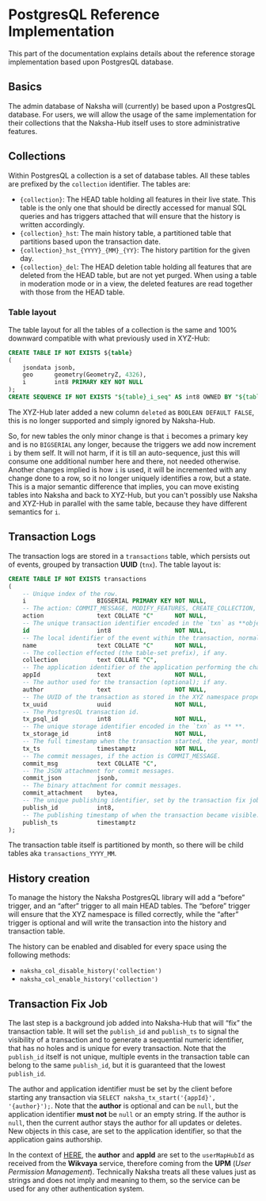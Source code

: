 # PostgresQL Reference Implementation

This part of the documentation explains details about the reference storage implementation based upon PostgresQL database.

## Basics

The admin database of Naksha will (currently) be based upon a PostgresQL database. For users, we will allow the usage of the same implementation for their collections that the Naksha-Hub itself uses to store administrative features.

## Collections

Within PostgresQL a collection is a set of database tables. All these tables are prefixed by the `collection` identifier. The tables are:

- `{collection}`: The HEAD table holding all features in their live state. This table is the only one that should be directly accessed for manual SQL queries and has triggers attached that will ensure that the history is written accordingly.
- `{collection}_hst`: The main history table, a partitioned table that partitions based upon the transaction date.
- `{collection}_hst_{YYYY}_{MM}_{YY}`: The history partition for the given day.
- `{collection}_del`: The HEAD deletion table holding all features that are deleted from the HEAD table, but are not yet purged. When using a table in moderation mode or in a view, the deleted features are read together with those from the HEAD table. 

### Table layout

The table layout for all the tables of a collection is the same and 100% downward compatible with what previously used in XYZ-Hub:

```sql
CREATE TABLE IF NOT EXISTS ${table}
(
    jsondata jsonb,
    geo      geometry(GeometryZ, 4326),
    i        int8 PRIMARY KEY NOT NULL
);
CREATE SEQUENCE IF NOT EXISTS "${table}_i_seq" AS int8 OWNED BY "${table}".i;
```

The XYZ-Hub later added a new column `deleted` as `BOOLEAN DEFAULT FALSE`, this is no longer supported and simply ignored by Naksha-Hub.

So, for new tables the only minor change is that `i` becomes a primary key and is no `BIGSERIAL` any longer, because the triggers we add now increment `i` by them self. It will not harm, if it is till an auto-sequence, just this will consume one additional number here and there, not needed otherwise. Another changes implied is how `i` is used, it will be incremented with any change done to a row, so it no longer uniquely identifies a row, but a state. This is a major semantic difference that implies, you can move existing tables into Naksha and back to XYZ-Hub, but you can't possibly use Naksha and XYZ-Hub in parallel with the same table, because they have different semantics for `i`.

## Transaction Logs

The transaction logs are stored in a `transactions` table, which persists out of events, grouped by transaction **UUID** (`tnx`). The table layout is:

```sql
CREATE TABLE IF NOT EXISTS transactions
(
    -- Unique index of the row.
    i                    BIGSERIAL PRIMARY KEY NOT NULL,
    -- The action: COMMIT_MESSAGE, MODIFY_FEATURES, CREATE_COLLECTION, UPDATE_COLLECTION, DELETE_COLLECTION or RESTORE_COLLECTION.
    action               text COLLATE "C"      NOT NULL,
    -- The unique transaction identifier encoded in the `txn` as **object_id**.
    id                   int8                  NOT NULL,
    -- The local identifier of the event within the transaction, normally "{collection}" or "msg:{commit-msg-id}".
    name                 text COLLATE "C"      NOT NULL,
    -- The collection effected (the table-set prefix), if any.
    collection           text COLLATE "C",
    -- The application identifier of the application performing the change.
    appId                text                  NOT NULL,
    -- The author used for the transaction (optional); if any.
    author               text                  NOT NULL,
    -- The UUID of the transaction as stored in the XYZ namespace property `txn`.
    tx_uuid              uuid                  NOT NULL,
    -- The PostgresQL transaction id.
    tx_psql_id           int8                  NOT NULL,
    -- The unique storage identifier encoded in the `txn` as ** **.
    tx_storage_id        int8                  NOT NULL,
    -- The full timestamp when the transaction started, the year, month and day encoded as well in the `txn`.
    tx_ts                timestamptz           NOT NULL,
    -- The commit messages, if the action is COMMIT_MESSAGE.
    commit_msg           text COLLATE "C",
    -- The JSON attachment for commit messages.
    commit_json          jsonb,
    -- The binary attachment for commit messages.
    commit_attachment    bytea,
    -- The unique publishing identifier, set by the transaction fix job as soon as the transaction becomes visible.
    publish_id           int8,
    -- The publishing timestamp of when the transaction became visible.
    publish_ts           timestamptz
);
```

The transaction table itself is partitioned by month, so there will be child tables aka `transactions_YYYY_MM`.

## History creation

To manage the history the Naksha PostgresQL library will add a “before” trigger, and an “after” trigger to all main HEAD tables. The “before” trigger will ensure that the XYZ namespace is filled correctly, while the “after” trigger is optional and will write the transaction into the history and transaction table.

The history can be enabled and disabled for every space using the following methods:

- `naksha_col_disable_history('collection')`
- `naksha_col_enable_history('collection')`

## Transaction Fix Job

The last step is a background job added into Naksha-Hub that will “fix” the transaction table. It will set the `publish_id` and `publish_ts` to signal the visibility of a transaction and to generate a sequential numeric identifier, that has no holes and is unique for every transaction. Note that the `publish_id` itself is not unique, multiple events in the transaction table can belong to the same `publish_id`, but it is guaranteed that the lowest `publish_id`. 

The author and application identifier must be set by the client before starting any transaction via `SELECT naksha_tx_start('{appId}', '{author}');`. Note that the **author** is optional and can be `null`, but the application identifier **must not** be `null` or an empty string. If the author is `null`, then the current author stays the author for all updates or deletes. New objects in this case, are set to the application identifier, so that the application gains authorship.

In the context of [HERE](https://here.com), the **author** and **appId** are set to the `userMapHubId` as received from the **Wikvaya** service, therefore coming from the **UPM** (*User Permission Management*). Technically Naksha treats all these values just as strings and does not imply and meaning to them, so the service can be used for any other authentication system. 


